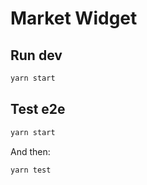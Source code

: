 # Market Widget

## Run dev

```sh
yarn start
```

## Test e2e

```sh
yarn start
```

And then:

```sh
yarn test
```

